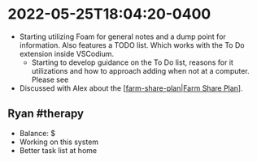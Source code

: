 # 2022-05-25T18:04:20-0400

- Starting utilizing Foam for general notes and a dump point for information. Also features a TODO list. Which works with the To Do extension inside VSCodium.
  - Starting to develop guidance on the To Do list, reasons for it utilizations and how to approach adding when not at a computer. Please see
- Discussed with Alex about the [[farm-share-plan|Farm Share Plan]].

## Ryan #therapy

- Balance: $
- Working on this system
- Better task list at home

[//begin]: # "Autogenerated link references for markdown compatibility"
[farm-share-plan|Farm Share Plan]: farm-share-plan.md "Farm Share Plan 2022"
[//end]: # "Autogenerated link references"
